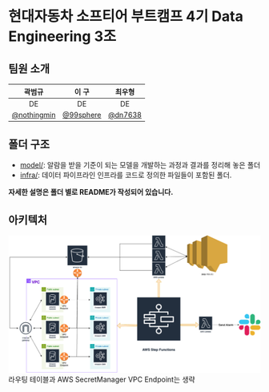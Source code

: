 # 현대자동차 소프티어 부트캠프 4기 Data Engineering 3조

## 팀원 소개

| 곽범규                                          | 이 구                                       | 최우형                                  |
|:----------------------------------------------:|:------------------------------------------:|:--------------------------------------:|
| DE                                           | DE                                       | DE                                   |
| [@nothingmin](https://github.com/nothingmin) | [@99sphere](https://github.com/99sphere) | [@dn7638](https://github.com/dn7638) | 

## 폴더 구조

- [model/](https://github.com/softeerbootcamp4th/DE3-team-project/tree/main/infra): 알람을 받을 기준이 되는 모델을 개발하는 과정과 결과를 정리해 놓은 폴더
- [infra/](https://github.com/softeerbootcamp4th/DE3-team-project/tree/main/model): 데이터 파이프라인 인프라를 코드로 정의한 파일들이 포함된 폴더.

**자세한 설명은 폴더 별로 README가 작성되어 있습니다.**

## 아키텍처

![cloudformation.drawio.png](/infra/cloudformation.drawio.png)
라우팅 테이블과 AWS SecretManager VPC Endpoint는 생략
